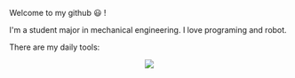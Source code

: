 Welcome to my github 😃 !

I'm a student major in mechanical engineering. I love programing and robot.

There are my daily tools: 

<p align="center">
  <a href="https://github.com/Wananbrstl">
    <img src="https://skillicons.dev/icons?i=git,github,vscode,cmake,neovim,cpp,c,python,matlab,ros,qt" />
  </a>
</p>
